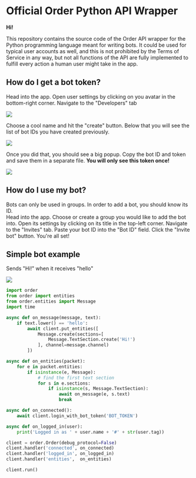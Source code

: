# Official Order Python API Wrapper
**Hi!**

This repository contains the source code of the Order API wrapper for the Python programming language meant for writing bots. It could be used for typical user accounts as well, and this is not prohibited by the Terms of Service in any way, but not all functions of the API are fully implemented to fulfill every action a human user might take in the app.

## How do I get a bot token?
Head into the app. Open user settings by clicking on you avatar in the bottom-right corner. Navigate to the "Developers" tab

![](promo/settings.png)

Choose a cool name and hit the "create" button. Below that you will see the list of bot IDs you have created previously.

![](promo/creation.png)

Once you did that, you should see a big popup. Copy the bot ID and token and save them in a separate file. **You will only see this token once!**

![](promo/created.png)

## How do I use my bot?
Bots can only be used in groups. In order to add a bot, you should know its ID.\
Head into the app. Choose or create a group you would like to add the bot into. Open its settings by clicking on its title in the top-left corner. Navigate to the "Invites" tab. Paste your bot ID into the "Bot ID" field. Click the "Invite bot" button. You're all set!

## Simple bot example
Sends "Hi!" when it receives "hello"

![](promo/promo.png)
```py
import order
from order import entities
from order.entities import Message
import time

async def on_message(message, text):
    if text.lower() == 'hello':
        await client.put_entities([
            Message.create(sections=[
                Message.TextSection.create('Hi!')
            ], channel=message.channel)
        ])

async def on_entities(packet):
    for e in packet.entities:
        if isinstance(e, Message):
            # find the first text section
            for s in e.sections:
                if isinstance(s, Message.TextSection):
                    await on_message(e, s.text)
                    break

async def on_connected():
    await client.login_with_bot_token('BOT_TOKEN')

async def on_logged_in(user):
    print('Logged in as ' + user.name + '#' + str(user.tag))

client = order.Order(debug_protocol=False)
client.handler('connected', on_connected)
client.handler('logged_in', on_logged_in)
client.handler('entities',  on_entities)

client.run()
```